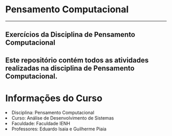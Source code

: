 # Pensamento Computacional
---
## Exercícios da Disciplina de Pensamento Computacional
Este repositório contém todos as atividades realizadas na disciplina de Pensamento Computacional.
---
# Informações do Curso
<li>Disciplina: Pensamento Computacional</li>
<li>Curso: Análise de Desenvolvimento de Sistemas</li>
<li>Faculdade: Faculdade IENH</li>
<li>Professores: Eduardo Isaia e Guilherme Piaia</li>
